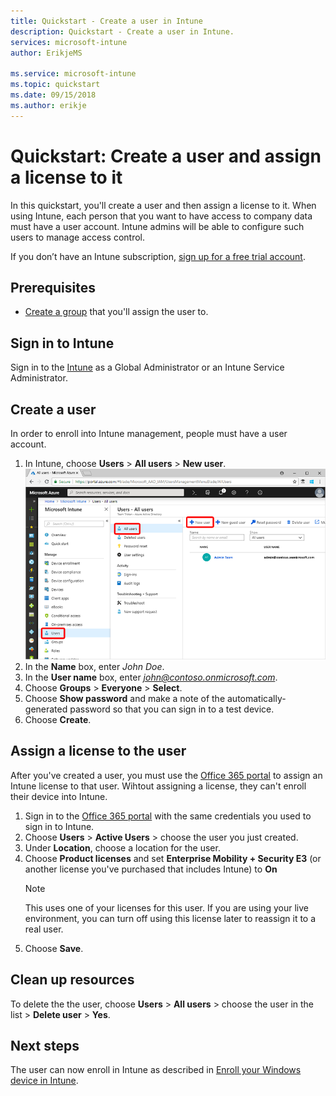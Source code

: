 ```yaml
---
title: Quickstart - Create a user in Intune
description: Quickstart - Create a user in Intune.
services: microsoft-intune
author: ErikjeMS

ms.service: microsoft-intune
ms.topic: quickstart
ms.date: 09/15/2018
ms.author: erikje
---
```


# Quickstart: Create a user and assign a license to it

In this quickstart, you'll create a user and then assign a license to it. When using Intune, each person that you want to have access to company data must have a user account. Intune admins will be able to configure such users to manage access control.

If you don’t have an Intune subscription, [sign up for a free trial account](free-trial-sign-up.md).

## Prerequisites

- [Create a group](get-started-groups.md) that you'll assign the user to.

## Sign in to Intune

Sign in to the [Intune](https://aka.ms/intuneportal) as a Global Administrator or an Intune Service Administrator.

## Create a user

In order to enroll into Intune management, people must have a user account.

1. In Intune, choose **Users** > **All users** > **New user**.
![Browser](media/quickstart-create-user/create-user.png)
2. In the **Name** box, enter *John Doe*.
3. In the **User name** box, enter *john@contoso.onmicrosoft.com*.
4. Choose **Groups** > **Everyone** > **Select**.
5. Choose **Show password** and make a note of the automatically-generated password so that you can sign in to a test device.
6. Choose **Create**.

## Assign a license to the user

After you've created a user, you must use the [Office 365 portal](http://go.microsoft.com/fwlink/p/?LinkId=698854) to assign an Intune license to that user. Wihtout assigning a license, they can't enroll their device into Intune. 

1. Sign in to the [Office 365 portal](http://go.microsoft.com/fwlink/p/?LinkId=698854) with the same credentials you used to sign in to Intune.
2. Choose **Users** > **Active Users** > choose the user you just created.
3. Under **Location**, choose a location for the user.
3. Choose **Product licenses** and set **Enterprise Mobility + Security E3** (or another license you've purchased that includes Intune) to **On**
   > [!NOTE]
   > This uses one of your licenses for this user. If you are using your live environment, you can turn off using this license later to reassign it to a real user.
5. Choose **Save**.


## Clean up resources

To delete the the user, choose **Users** > **All users** > choose the user in the list > **Delete user** > **Yes**.

## Next steps

The user can now enroll in Intune as described in [Enroll your Windows device in Intune](device-compliance-get-started.md).